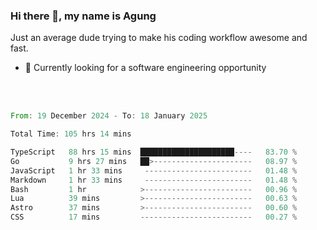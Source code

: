 ### Hi there 👋, my name is Agung
Just an average dude trying to make his coding workflow awesome and fast.

<!--
**agungfir98/agungfir98** is a ✨ _special_ ✨ repository because its `README.md` (this file) appears on your GitHub profile.
-->

- 🔭 Currently looking for a software engineering opportunity
<br/>
<br/>
<!--START_SECTION:waka-->

```rust
From: 19 December 2024 - To: 18 January 2025

Total Time: 105 hrs 14 mins

TypeScript   88 hrs 15 mins  █████████████████████----   83.70 %
Go           9 hrs 27 mins   ██>----------------------   08.97 %
JavaScript   1 hr 33 mins     ------------------------   01.48 %
Markdown     1 hr 33 mins     ------------------------   01.48 %
Bash         1 hr            >------------------------   00.96 %
Lua          39 mins         >------------------------   00.63 %
Astro        37 mins         >------------------------   00.60 %
CSS          17 mins         -------------------------   00.27 %
```

<!--END_SECTION:waka-->
